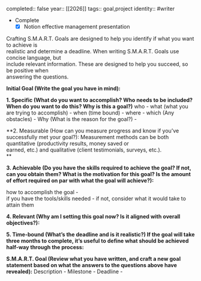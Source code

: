completed:: false
year:: [[2026]]
tags:: goal,project
identity:: #writer
  
- Complete
    - [x] Notion effective management presentation
  
Crafting S.M.A.R.T. Goals are designed to help you identify if what you want to achieve is  
realistic and determine a deadline. When writing S.M.A.R.T. Goals use concise language, but  
include relevant information. These are designed to help you succeed, so be positive when  
answering the questions.  
  
  
  
  
**Initial Goal (Write the goal you have in mind):**  
  
  
**1. Specific (What do you want to accomplish? Who needs to be included? When do you want to do this? Why is this a goal?)**
who -
what (what you are trying to accomplish) -
when (time bound) -
where -
which (Any obstacles) -
Why (What is the reason for the goal?) -  
  
  
**2. Measurable (How can you measure progress and know if you’ve successfully met your goal?): Measurement methods can be both quantitative (productivity results, money saved or  
earned, etc.) and qualitative (client testimonials, surveys, etc.).  
**
  
  
  
**3. Achievable (Do you have the skills required to achieve the goal? If not, can you obtain them? What is the motivation for this goal? Is the amount of effort required on par with what the goal will achieve?):**
  
how to accomplish the goal -  
if you have the tools/skills needed -
if not, consider what it would take to attain them
  
  
**4. Relevant (Why am I setting this goal now? Is it aligned with overall objectives?):**
  
  
  
**5. Time-bound (What’s the deadline and is it realistic?) If the goal will take three months to complete, it’s useful to define what should be achieved half-way through the process:**  
  
  
**S.M.A.R.T. Goal (Review what you have written, and craft a new goal statement based on what the answers to the questions above have revealed):**
Description -
Milestone -
Deadline -